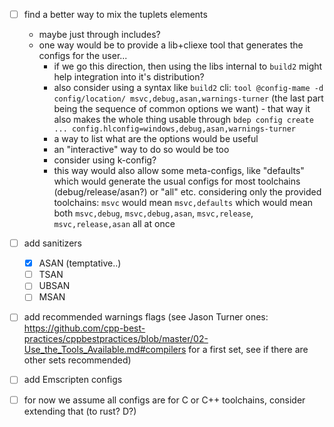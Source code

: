 
- [ ] find a better way to mix the tuplets elements
    - maybe just through includes?
    - one way would be to provide a lib+cliexe tool that generates the configs for the user...
        - if we go this direction, then using the libs internal to `build2` might help integration into it's distribution?
        - also consider using a syntax like `build2` cli: `tool @config-mame -d config/location/ msvc,debug,asan,warnings-turner` (the last part being the sequence of common options we want) - that way it also makes the whole thing usable through `bdep config create ... config.hlconfig=windows,debug,asan,warnings-turner`
        - a way to list what are the options would be useful
        - an "interactive" way to do so would be too
        - consider using k-config?
        - this way would also allow some meta-configs, like "defaults" which would generate the usual configs for most toolchains (debug/release/asan?) or "all" etc. considering only the provided toolchains: `msvc` would mean `msvc,defaults` which would mean both `msvc,debug`, `msvc,debug,asan`, `msvc,release`, `msvc,release,asan` all at once
- [ ] add sanitizers
    - [x] ASAN (temptative..)
    - [ ] TSAN
    - [ ] UBSAN
    - [ ] MSAN
- [ ] add recommended warnings flags (see Jason Turner ones: https://github.com/cpp-best-practices/cppbestpractices/blob/master/02-Use_the_Tools_Available.md#compilers for a first set, see if there are other sets recommended)
- [ ] add Emscripten configs
- [ ] for now we assume all configs are for C or C++ toolchains, consider extending that (to rust? D?)


